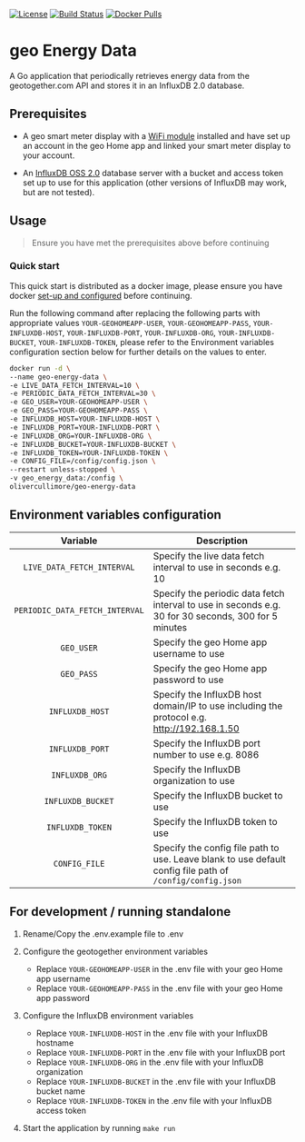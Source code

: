 [![License](https://img.shields.io/github/license/OliverCullimore/geo-energy-data?style=for-the-badge)](https://github.com/OliverCullimore/geo-energy-data)
[![Build Status](https://img.shields.io/github/workflow/status/OliverCullimore/geo-energy-data/ci?logo=github&style=for-the-badge)](https://github.com/OliverCullimore/geo-energy-data)
[![Docker Pulls](https://img.shields.io/docker/pulls/olivercullimore/geo-energy-data?logo=docker&style=for-the-badge)](https://hub.docker.com/r/olivercullimore/geo-energy-data)

# geo Energy Data

A Go application that periodically retrieves energy data from the geotogether.com API and stores it in an InfluxDB 2.0 database.


## Prerequisites

* A geo smart meter display with a [WiFi module](https://www.geotogether.com/consumer/product/wifi-module/) installed and have set up an account in the geo Home app and linked your smart meter display to your account.

* An [InfluxDB OSS 2.0](https://docs.influxdata.com/influxdb/v2.0/install/) database server with a bucket and access token set up to use for this application (other versions of InfluxDB may work, but are not tested).

## Usage

> Ensure you have met the prerequisites above before continuing

### Quick start

This quick start is distributed as a docker image, please ensure you have docker [set-up and configured](https://www.digitalocean.com/community/tutorial_collections/how-to-install-and-use-docker) before continuing.

Run the following command after replacing the following parts with appropriate values `YOUR-GEOHOMEAPP-USER`, `YOUR-GEOHOMEAPP-PASS`, `YOUR-INFLUXDB-HOST`, `YOUR-INFLUXDB-PORT`, `YOUR-INFLUXDB-ORG`, `YOUR-INFLUXDB-BUCKET`, `YOUR-INFLUXDB-TOKEN`, please refer to the Environment variables configuration section below for further details on the values to enter.

```bash
docker run -d \
--name geo-energy-data \
-e LIVE_DATA_FETCH_INTERVAL=10 \
-e PERIODIC_DATA_FETCH_INTERVAL=30 \
-e GEO_USER=YOUR-GEOHOMEAPP-USER \
-e GEO_PASS=YOUR-GEOHOMEAPP-PASS \
-e INFLUXDB_HOST=YOUR-INFLUXDB-HOST \
-e INFLUXDB_PORT=YOUR-INFLUXDB-PORT \
-e INFLUXDB_ORG=YOUR-INFLUXDB-ORG \
-e INFLUXDB_BUCKET=YOUR-INFLUXDB-BUCKET \
-e INFLUXDB_TOKEN=YOUR-INFLUXDB-TOKEN \
-e CONFIG_FILE=/config/config.json \
--restart unless-stopped \
-v geo_energy_data:/config \
olivercullimore/geo-energy-data
```

## Environment variables configuration

|            Variable            |                                               Description                                                 |
| :----------------------------: | --------------------------------------------------------------------------------------------------------- |
| `LIVE_DATA_FETCH_INTERVAL`     | Specify the live data fetch interval to use in seconds e.g. 10                                            |
| `PERIODIC_DATA_FETCH_INTERVAL` | Specify the periodic data fetch interval to use in seconds e.g. 30 for 30 seconds, 300 for 5 minutes      |
| `GEO_USER`                     | Specify the geo Home app username to use                                                                  |
| `GEO_PASS`                     | Specify the geo Home app password to use                                                                  |
| `INFLUXDB_HOST`                | Specify the InfluxDB host domain/IP to use including the protocol e.g. http://192.168.1.50                |
| `INFLUXDB_PORT`                | Specify the InfluxDB port number to use e.g. 8086                                                         |
| `INFLUXDB_ORG`                 | Specify the InfluxDB organization to use                                                                  |
| `INFLUXDB_BUCKET`              | Specify the InfluxDB bucket to use                                                                        |
| `INFLUXDB_TOKEN`               | Specify the InfluxDB token to use                                                                         |
| `CONFIG_FILE`                  | Specify the config file path to use. Leave blank to use default config file path of `/config/config.json` |

## For development / running standalone

1. Rename/Copy the .env.example file to .env

2. Configure the geotogether environment variables
    * Replace `YOUR-GEOHOMEAPP-USER` in the .env file with your geo Home app username 
    * Replace `YOUR-GEOHOMEAPP-PASS` in the .env file with your geo Home app password


3. Configure the InfluxDB environment variables
    * Replace `YOUR-INFLUXDB-HOST` in the .env file with your InfluxDB hostname
    * Replace `YOUR-INFLUXDB-PORT` in the .env file with your InfluxDB port
    * Replace `YOUR-INFLUXDB-ORG` in the .env file with your InfluxDB organization
    * Replace `YOUR-INFLUXDB-BUCKET` in the .env file with your InfluxDB bucket name
    * Replace `YOUR-INFLUXDB-TOKEN` in the .env file with your InfluxDB access token


4. Start the application by running `make run`